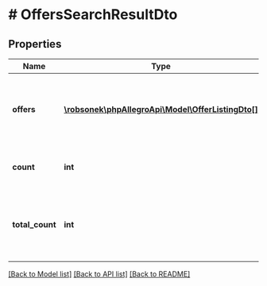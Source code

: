 # # OffersSearchResultDto

## Properties

Name | Type | Description | Notes
------------ | ------------- | ------------- | -------------
**offers** | [**\robsonek\phpAllegroApi\Model\OfferListingDto[]**](OfferListingDto.md) | The list of seller&#39;s offers matching the request&#39;s criteria. | [optional]
**count** | **int** | Number of offers in the search result. | [optional]
**total_count** | **int** | The total number of offers matching the request&#39;s criteria. | [optional]

[[Back to Model list]](../../README.md#models) [[Back to API list]](../../README.md#endpoints) [[Back to README]](../../README.md)
